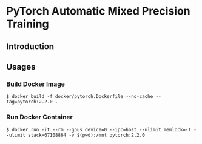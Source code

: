 # PyTorch Automatic Mixed Precision Training

## Introduction

## Usages

### Build Docker Image

```
$ docker build -f docker/pytorch.Dockerfile --no-cache --tag=pytorch:2.2.0 .
```

### Run Docker Container

```
$ docker run -it --rm --gpus device=0 --ipc=host --ulimit memlock=-1 --ulimit stack=67108864 -v $(pwd):/mnt pytorch:2.2.0
```
